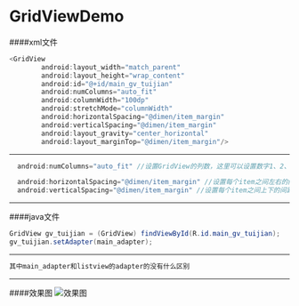 # GridViewDemo
####xml文件
```java
<GridView
        android:layout_width="match_parent"
        android:layout_height="wrap_content"
        android:id="@+id/main_gv_tuijian"
        android:numColumns="auto_fit"
        android:columnWidth="100dp"
        android:stretchMode="columnWidth"
        android:horizontalSpacing="@dimen/item_margin"
        android:verticalSpacing="@dimen/item_margin"
        android:layout_gravity="center_horizontal"
        android:layout_marginTop="@dimen/item_margin"/>
```
***
```java
  android:numColumns="auto_fit" //设置GridView的列数，这里可以设置数字1、2、3、...或者设置它自适应auto_fit
```
```java
  android:horizontalSpacing="@dimen/item_margin" //设置每个item之间左右的间距
  android:verticalSpacing="@dimen/item_margin" //设置每个item之间上下的间距
```
***
####java文件
```java
GridView gv_tuijian = (GridView) findViewById(R.id.main_gv_tuijian);
gv_tuijian.setAdapter(main_adapter);
```
***
```java
其中main_adapter和listview的adapter的没有什么区别
```
***
####效果图
![效果图](https://github.com/yy1300326388/GridViewDemo/blob/master/demo_img.png)

